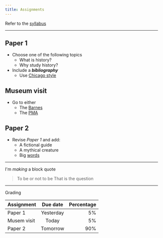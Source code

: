 ```yaml
---
title: Assignments
---
```


Refer to the [syllabus](https://github.com/mbrown1211/test/blob/master/class/syllabus.md)

***

## Paper 1
- Choose one of the following topics
  - What is history?
  - Why study history?
- Include a ***bibliography***
  - Use [Chicago style](https://www.chicagomanualofstyle.org/tools_citationguide.html)
  
## Museum visit
 - Go to either
   - The [Barnes](https://www.barnesfoundation.org/)
   - The [PMA](https://philamuseum.org/)
    
## Paper 2
 - Revise *Paper 1* and add:
   - A fictional guide
   - A mythical creature
   - Big [words](https://www.thesaurus.com)

---

I'm _making_ a block quote
> To be or not to be
> That is the question
---

Grading

| Assignment    | Due date      | Percentage  |
| ------------- |:-------------:| -----------:|
| Paper 1       | Yesterday     | 5%          |
| Musem visit   | Today         |   5%        |
| Paper 2       | Tomorrow      |    90%      |
